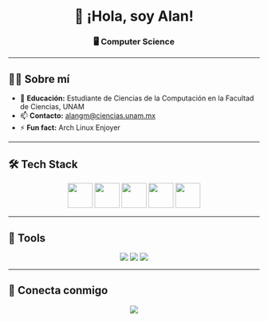 <h1 align=center>
  👋 ¡Hola, soy Alan!
</h1>

<h3 align=center>
  🖥️ Computer Science
</h3>

---

## 🧑‍💻 Sobre mí

- 📖 **Educación:** Estudiante de Ciencias de la Computación en la Facultad de
  Ciencias, UNAM
- 📫 **Contacto:** alangm@ciencias.unam.mx
- ⚡ **Fun fact:** Arch Linux Enjoyer

---

## 🛠️ Tech Stack

<div align="center">

<img src="https://skillicons.dev/icons?i=java" width="50" />
<img src="https://skillicons.dev/icons?i=python" width="50" />
<img src="https://skillicons.dev/icons?i=lua" width="50" />
<img src="https://skillicons.dev/icons?i=markdown" width="50" />
<img src="https://skillicons.dev/icons?i=latex" width="50" />

</div>

---

## 🧰 Tools

<div align="center">

<img src="https://skillicons.dev/icons?i=arch" />
<img src="https://skillicons.dev/icons?i=neovim" />
<img src="https://skillicons.dev/icons?i=git" />

</div>

---

## 🔗 Conecta conmigo

<div align="center">

<a href="https://www.instagram.com/alan_garmor">
  <img src="https://skillicons.dev/icons?i=instagram" />
</a>

</div>
